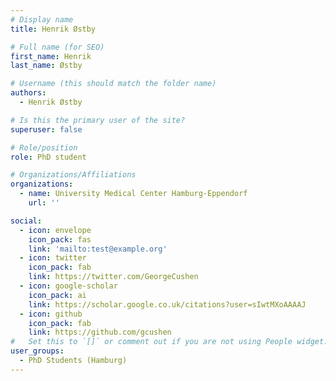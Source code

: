 ```yaml
---
# Display name
title: Henrik Østby

# Full name (for SEO)
first_name: Henrik
last_name: Østby

# Username (this should match the folder name)
authors:
  - Henrik Østby

# Is this the primary user of the site?
superuser: false

# Role/position
role: PhD student

# Organizations/Affiliations
organizations:
  - name: University Medical Center Hamburg-Eppendorf
    url: ''

social:
  - icon: envelope
    icon_pack: fas
    link: 'mailto:test@example.org'
  - icon: twitter
    icon_pack: fab
    link: https://twitter.com/GeorgeCushen
  - icon: google-scholar
    icon_pack: ai
    link: https://scholar.google.co.uk/citations?user=sIwtMXoAAAAJ
  - icon: github
    icon_pack: fab
    link: https://github.com/gcushen
#   Set this to `[]` or comment out if you are not using People widget.
user_groups:
  - PhD Students (Hamburg)
---
```

